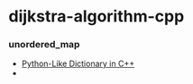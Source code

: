 # dijkstra-algorithm-cpp

### unordered_map
- [Python-Like Dictionary in C++](https://leimao.github.io/blog/Python-Like-Dictionary-CPP/)
- 